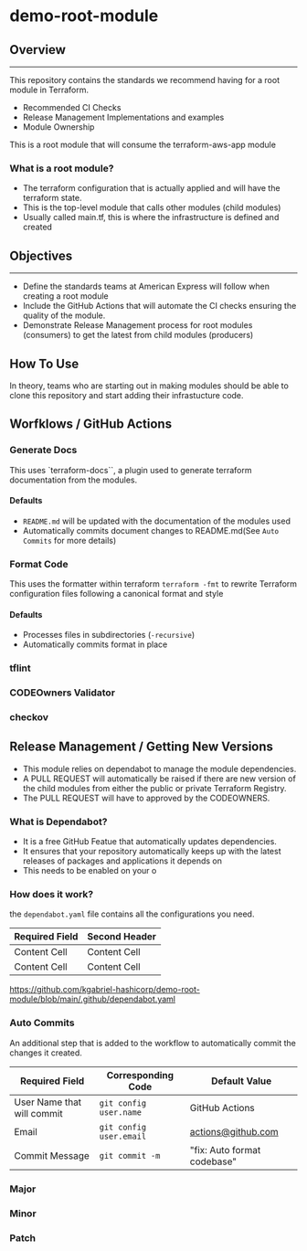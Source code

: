 # demo-root-module

## Overview
___
This repository contains the standards we recommend having for a root module in Terraform.

* Recommended CI Checks
* Release Management Implementations and examples
* Module Ownership

This is a root module that will consume the terraform-aws-app module

### What is a root module?

* The terraform configuration that is actually applied and will have the terraform state.
* This is the top-level module that calls other modules (child modules)
* Usually called main.tf, this is where the infrastructure is defined and created


## Objectives
___
* Define the standards teams at American Express will follow when creating a root module
* Include the GitHub Actions that will automate the CI checks ensuring the quality of the module.
* Demonstrate Release Management process for root modules (consumers) to get the latest from child modules (producers)

## How To Use

In theory, teams who are starting out in making modules should be able to clone this repository
and start adding their infrastucture code.

## Worfklows / GitHub Actions
### Generate Docs

This uses `terraform-docs``, a plugin used to generate terraform documentation from the modules.

#### Defaults

* `README.md` will be updated with the documentation of the modules used
* Automatically commits document changes to README.md(See `Auto Commits` for more details)


### Format Code

This uses the formatter within terraform `terraform -fmt` to rewrite Terraform configuration files following a canonical format and style

#### Defaults
* Processes files in subdirectories (`-recursive`)
* Automatically commits format in place
### tflint
### CODEOwners Validator
### checkov

## Release Management / Getting New Versions

* This module relies on dependabot to manage the module dependencies.
* A PULL REQUEST will automatically be raised if there are new version of the child modules from either the public or private Terraform Registry.
* The PULL REQUEST will have to approved by the CODEOWNERS.

### What is Dependabot?

* It is a free GitHub Featue that automatically updates dependencies.
* It ensures that your repository automatically keeps up with the latest releases of packages and applications it depends on
* This needs to be enabled on your o

### How does it work?

the `dependabot.yaml` file contains all the configurations you need. 

Required Field  | Second Header
------------- | -------------
Content Cell  | Content Cell
Content Cell  | Content Cell

https://github.com/kgabriel-hashicorp/demo-root-module/blob/main/.github/dependabot.yaml


### Auto Commits

An additional step that is added to the workflow to automatically commit the changes it created.

Required Field  | Corresponding Code | Default Value 
------------- | -------------   | -----------
User Name that will commit  | `git config user.name`| GitHub Actions
Email  | `git config user.email` | actions@github.com
Commit Message  | `git commit -m` | "fix: Auto format codebase"


### Major
### Minor
### Patch
